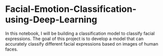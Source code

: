 # Facial-Emotion-Classification-using-Deep-Learning
In this notebook, I will be building a classification model to classify facial expressions. The goal of this project is to develop a model that can accurately classify different facial expressions based on images of human faces.
